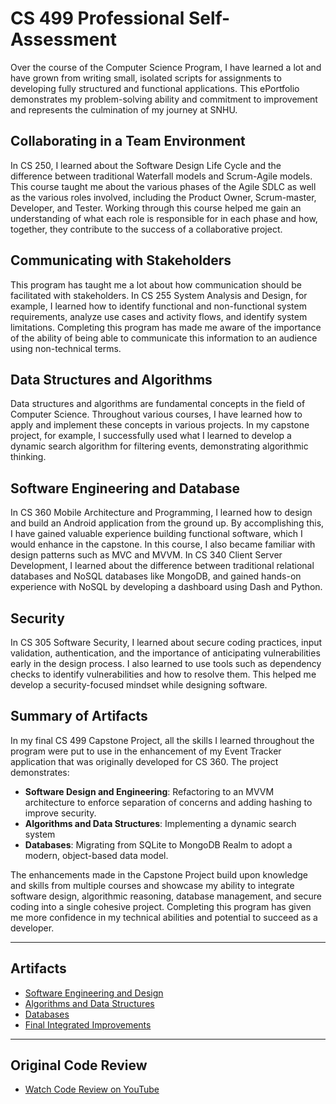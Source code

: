 # CS 499 Professional Self-Assessment

Over the course of the Computer Science Program, I have learned a lot and have grown from writing small, isolated scripts for assignments to developing fully structured and functional applications. This ePortfolio demonstrates my problem-solving ability and commitment to improvement and represents the culmination of my journey at SNHU.

## Collaborating in a Team Environment

In CS 250, I learned about the Software Design Life Cycle and the difference between traditional Waterfall models and Scrum-Agile models. This course taught me about the various phases of the Agile SDLC as well as the various roles involved, including the Product Owner,  Scrum-master,  Developer, and Tester. 
Working through this course helped me gain an understanding of what each role is responsible for in each phase and how, together, they contribute to the success of a collaborative project.

## Communicating with Stakeholders

This program has taught me a lot about how communication should be facilitated with stakeholders. In CS 255 System Analysis and Design, for example, I learned how to identify functional and non-functional system requirements, analyze use cases and activity flows, and identify system limitations. Completing this program has made me aware of the importance of the ability of being able to communicate this information to an audience using non-technical terms. 

## Data Structures and Algorithms

Data structures and algorithms are fundamental concepts in the field of Computer Science. Throughout various courses, I have learned how to apply and implement these concepts in various projects. In my capstone project, for example, I successfully used what I learned to develop a dynamic search algorithm for filtering events, demonstrating algorithmic thinking. 

## Software Engineering and Database

In CS 360 Mobile Architecture and Programming, I learned how to design and build an Android application from the ground up. By accomplishing this, I have gained valuable experience building functional software, which I would enhance in the capstone. In this course, I also became familiar with design patterns such as MVC and MVVM. In CS 340 Client Server Development, I learned about the difference between traditional relational databases and NoSQL databases like MongoDB, and gained hands-on experience with NoSQL by developing a dashboard using Dash and Python.

## Security

In CS 305 Software Security, I learned about secure coding practices, input validation, authentication, and the importance of anticipating vulnerabilities early in the design process. I also learned to use tools such as dependency checks to identify vulnerabilities and how to resolve them. This helped me develop a security-focused mindset while designing software.

## Summary of Artifacts

In my final CS 499 Capstone Project, all the skills I learned throughout the program were put to use in the enhancement of my Event Tracker application that was originally developed for CS 360.
The project demonstrates:

- **Software Design and Engineering**: Refactoring to an MVVM architecture to enforce separation of concerns and adding hashing to improve security.
- **Algorithms and Data Structures**: Implementing a dynamic search system
- **Databases**: Migrating from SQLite to MongoDB Realm to adopt a modern, object-based data model.

The enhancements made in the Capstone Project build upon knowledge and skills from multiple courses and showcase my ability to integrate software design, algorithmic reasoning, database management, and secure coding into a single cohesive project. Completing this program has given me more confidence in my technical abilities and potential to succeed as a developer.


---

## Artifacts
- [Software Engineering and Design](./artifacts/software-engineering.md)
- [Algorithms and Data Structures](./artifacts/algorithms.md)
- [Databases](./artifacts/databases.md)
- [Final Integrated Improvements](./artifacts/final-enhancements.md)

---

## Original Code Review
- [Watch Code Review on YouTube](https://youtu.be/0k4RLbqA8gM)




